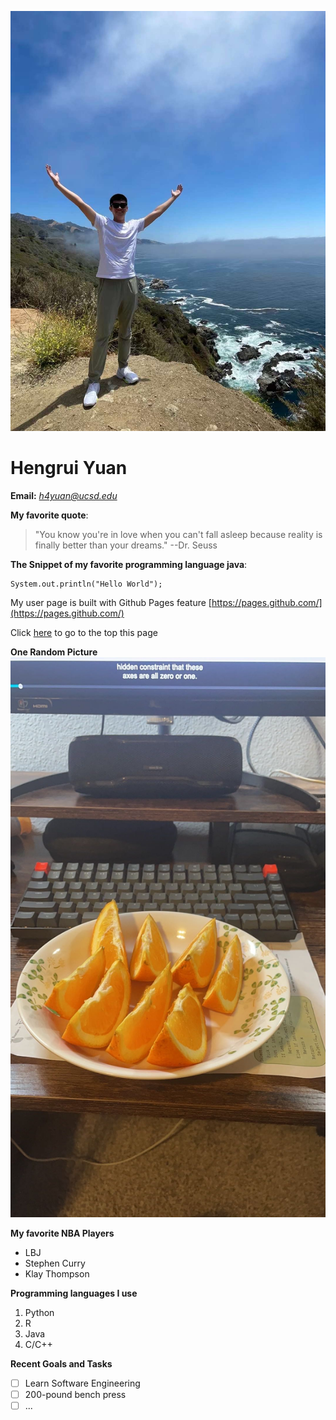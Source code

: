 ![](picture.jpeg)
# Hengrui Yuan
**Email:** *h4yuan@ucsd.edu*

**My favorite quote**: 
>"You know you're in love when you can't fall asleep because reality is finally better than your dreams."  --Dr. Seuss

**The Snippet of my favorite programming language java**: 
```
System.out.println("Hello World");
```

My user page is built with Github Pages feature [https://pages.github.com/](https://pages.github.com/)

Click [here](#hengrui-yuan) to go to the top this page

**One Random Picture**
![Orange&DK's CSE101](image.jpeg)

**My favorite NBA Players**
- LBJ
- Stephen Curry
- Klay Thompson

**Programming languages I use**
1. Python
2. R
3. Java
4. C/C++

**Recent Goals and Tasks**
- [ ] Learn Software Engineering
- [ ] 200-pound bench press
- [ ] ...
